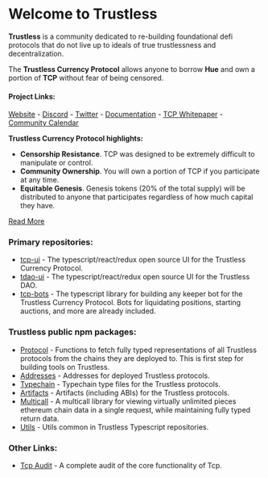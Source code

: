 # Welcome to Trustless

**Trustless** is a community dedicated to re-building foundational defi protocols that do not live up to ideals of true trustlessness and decentralization.

The **Trustless Currency Protocol** allows anyone to borrow **Hue** and own a portion of **TCP** without fear of being censored. 

#### Project Links: 

[Website](https://www.trustless.fi/) - [Discord](http://discord.gg/C2C9Q2p8bd) - [Twitter](https://twitter.com/TrustlessFi) - [Documentation](https://trustlessfi.notion.site/Trustless-4be753d947b040a89a46998eca90b2c9) - [TCP Whitepaper](https://github.com/TrustlessFi/Whitepapers/blob/master/TCP_Whitepaper.pdf) - [Community Calendar](https://calendar.google.com/calendar/embed?src=trustlessfi%40gmail.com)

**Trustless Currency Protocol highlights:**

- **Censorship Resistance**. TCP was designed to be extremely difficult to manipulate or control.
- **Community Ownership**. You will own a portion of TCP if you participate at any time.
- **Equitable Genesis**. Genesis tokens (20% of the total supply) will be distributed to anyone that participates regardless of how much capital they have.

[Read More](https://trustlessfi.notion.site/Trustless-4be753d947b040a89a46998eca90b2c9)

### Primary repositories: 

* [tcp-ui](https://github.com/TrustlessFi/tcp-ui) - The typescript/react/redux open source UI for the Trustless Currency Protocol.
* [tdao-ui](https://github.com/TrustlessFi/tdao-ui) - The typescript/react/redux open source UI for the Trustless DAO.
* [tcp-bots](https://github.com/TrustlessFi/tcp-bots) - The typescript library for building any keeper bot for the Trustless Currency Protocol. Bots for liquidating positions, starting auctions, and more are already included. 

### Trustless public npm packages: 

* [Protocol](https://github.com/TrustlessFi/Protocol) - Functions to fetch fully typed representations of all Trustless protocols from the chains they are deployed to. This is first step for building tools on Trustless.
* [Addresses](https://github.com/TrustlessFi/Addresses) - Addresses for deployed Trustless protocols.
* [Typechain](https://github.com/TrustlessFi/Typechain) - Typechain type files for the Trustless protocols.
* [Artifacts](https://github.com/TrustlessFi/Artifacts) - Artifacts (including ABIs) for the Trustless protocols.
* [Multicall](https://github.com/TrustlessFi/Multicall) - A multicall library for viewing virtually unlimited pieces ethereum chain data in a single request, while maintaining fully typed return data. 
* [Utils](https://github.com/TrustlessFi/Utils) - Utils common in Trustless Typescript repositories. 

### Other Links: 

* [Tcp Audit](https://github.com/TrustlessFi/Audits/blob/master/TCP_Core_Audit.pdf) - A complete audit of the core functionality of Tcp. 
